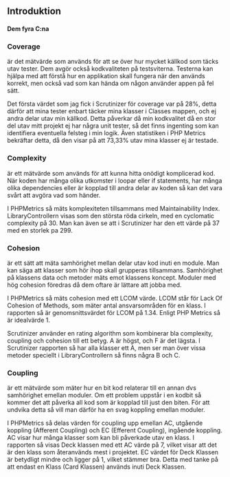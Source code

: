 <section>
  <h2>Introduktion</h2>
  <h4>Dem fyra C:na</h4>
  <h3>
    Coverage
  </h3>
  <p>
    är det mätvärde som används för att se över hur mycket källkod som täcks utav tester. Dem avgör också kodkvaliteten på testsviterna. Testerna kan hjälpa med att förstå hur en applikation skall fungera när den används korrekt, men också vad som kan hända om någon använder appen på fel sätt.
  </p>
  <p>
    Det första värdet som jag fick i Scrutinizer för coverage var på 28%, detta därför att mina tester enbart täcker mina klasser i Classes mappen, och ej andra delar utav min källkod. Detta påverkar då min kodkvalitet då en stor del utav mitt projekt ej har några unit tester, så det finns ingenting som kan identifiera eventuella felsteg i min logik. Även statistiken i PHP Metrics bekräftar detta, då den visar på att 73,33% utav mina klasser ej är testade.
  </p>
  <h3>
    Complexity
  </h3>
  <p>
    är ett mätvärde som används för att kunna hitta onödigt komplicerad kod. När koden har många olika utkomster i loopar eller if statements, har många olika dependencies eller är kopplad till andra delar av koden så kan det vara svårt att avgöra vad som händer.
  </p>
  <p>
    I PHPMetrics så mäts komplexiteten tillsammans med Maintainability Index. LibraryControllern visas som den största röda cirkeln, med en cyclomatic complexity på 30. Man kan även se att i Scrutinizer har den ett värde på 37 med en storlek pa 299.
  </p>
  <h3>
    Cohesion
  </h3>
  <p>
    är ett sätt att mäta samhörighet mellan delar utav kod inuti en module. Man kan säga att klasser som hör ihop skall grupperas tillsammans. Samhörighet på klassens data och metoder mäts emot klassens koncept. Moduler med hög cohesion föredras då dem oftare är lättare att jobba med.
  </p>
  <p>
    I PHPMetrics så mäts cohesion med ett LCOM värde. LCOM står för Lack Of Cohesion of Methods, som mäter antal ansvarsområden för en klass. I rapporten så är genomsnittsvärdet för LCOM på 1.34. Enligt PHP Metrics så är idealvärde 1.
  </p>
  <p>
    Scrutinizer använder en rating algorithm som kombinerar bla complexity, coupling och cohesion till ett betyg. A är högst, och F är det lägsta. I Scrutinizer rapporten så har alla klasser ett A, men ser man över vissa metoder speciellt i LibraryControllern så finns några B och C.
  </p>
  <h3>
    Coupling
  </h3>
  <p>
    är ett mätvärde som mäter hur en bit kod relaterar till en annan dvs samhörighet emellan moduler. Om ett problem uppstår i en kodbit så kommer det att påverka all kod som är kopplad till just den biten. För att undvika detta så vill man därför ha en svag koppling emellan moduler.
  </p>
  <p>
    I PHPMetrics så delas värden för coupling upp emellan AC, utgående koppling (Afferent Coupling) och EC (Efferent Coupling), ingående koppling. AC visar hur många klasser som kan bli påverkade utav en klass. I rapporten så visas Deck klassen med ett AC värde på 7, vilket visar att det är den klass som återanvänds mest i projektet. EC värdet för Deck Klassen är betydligt mindre och ligger på 1, vilket stämmer bra. Detta med tanke på att endast en Klass (Card Klassen) används inuti Deck Klassen.
  </p>
</section>
